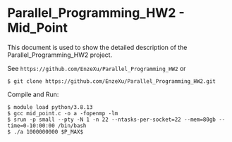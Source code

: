 Parallel_Programming_HW2 - Mid_Point
===========================
This document is used to show the detailed description of the Parallel_Programming_HW2 project.

See `https://github.com/EnzeXu/Parallel_Programming_HW2` or
```shell
$ git clone https://github.com/EnzeXu/Parallel_Programming_HW2.git
```

Compile and Run:
```shell
$ module load python/3.8.13
$ gcc mid_point.c -o a -fopenmp -lm
$ srun -p small --pty -N 1 -n 22 --ntasks-per-socket=22 --mem=80gb --time=0-10:00:00 /bin/bash
$ ./a 1000000000 $P_MAX$
```
